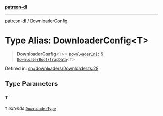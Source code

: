 [**patreon-dl**](../README.md)

***

[patreon-dl](../README.md) / DownloaderConfig

# Type Alias: DownloaderConfig\<T\>

> **DownloaderConfig**\<`T`\> = [`DownloaderInit`](DownloaderInit.md) & [`DownloaderBootstrapData`](DownloaderBootstrapData.md)\<`T`\>

Defined in: [src/downloaders/Downloader.ts:28](https://github.com/patrickkfkan/patreon-dl/blob/21cb889ad3b60a77d2f4678e5262807670e6d9d0/src/downloaders/Downloader.ts#L28)

## Type Parameters

### T

`T` *extends* [`DownloaderType`](DownloaderType.md)
